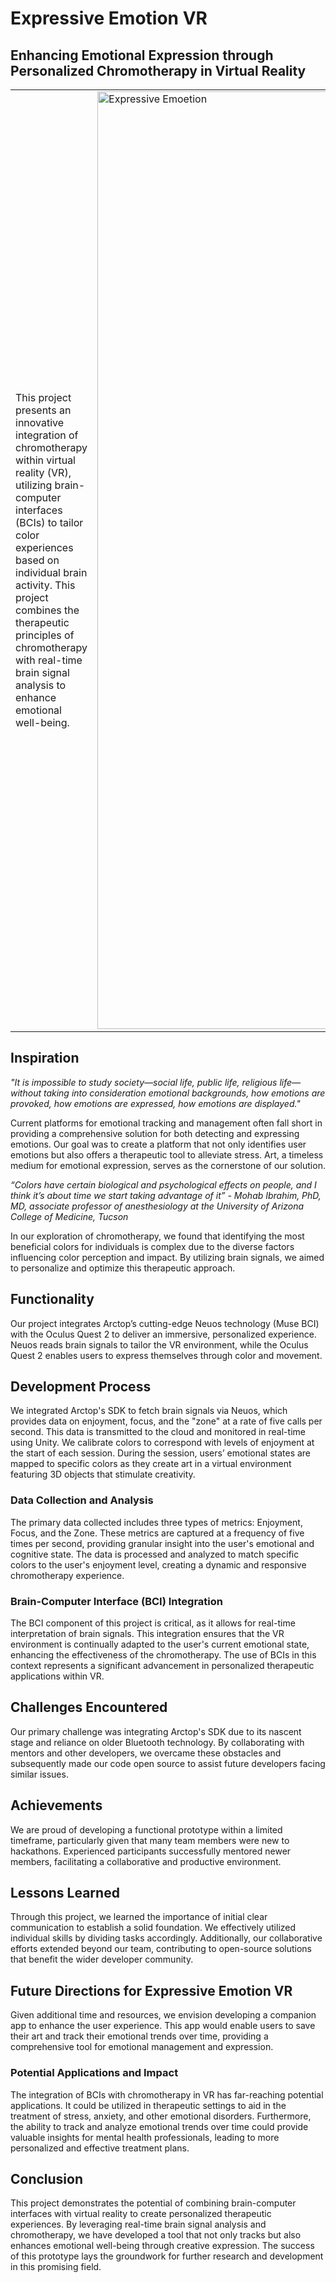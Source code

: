 # Expressive Emotion VR
## Enhancing Emotional Expression through Personalized Chromotherapy in Virtual Reality

<table>
  <tr>
    <td>
      This project presents an innovative integration of chromotherapy within virtual reality (VR), utilizing brain-computer interfaces (BCIs) to tailor color experiences based on individual brain activity. This project combines the therapeutic principles of chromotherapy with real-time brain signal analysis to enhance emotional well-being.
    </td>
     <td>
       <img src="https://github.com/user-attachments/assets/7bd76e40-80cf-4e93-a292-17c7face4c4e" alt="Expressive Emoetion" width="1500px">
    </td>
  </tr>

</table>

## Inspiration

*"It is impossible to study society—social life, public life, religious life—without taking into consideration emotional backgrounds, how emotions are provoked, how emotions are expressed, how emotions are displayed."*

Current platforms for emotional tracking and management often fall short in providing a comprehensive solution for both detecting and expressing emotions. Our goal was to create a platform that not only identifies user emotions but also offers a therapeutic tool to alleviate stress. Art, a timeless medium for emotional expression, serves as the cornerstone of our solution.

*“Colors have certain biological and psychological effects on people, and I think it’s about time we start taking advantage of it” - Mohab Ibrahim, PhD, MD, associate professor of anesthesiology at the University of Arizona College of Medicine, Tucson*

In our exploration of chromotherapy, we found that identifying the most beneficial colors for individuals is complex due to the diverse factors influencing color perception and impact. By utilizing brain signals, we aimed to personalize and optimize this therapeutic approach.

## Functionality

Our project integrates Arctop’s cutting-edge Neuos technology (Muse BCI) with the Oculus Quest 2 to deliver an immersive, personalized experience. Neuos reads brain signals to tailor the VR environment, while the Oculus Quest 2 enables users to express themselves through color and movement.

## Development Process

We integrated Arctop's SDK to fetch brain signals via Neuos, which provides data on enjoyment, focus, and the "zone" at a rate of five calls per second. This data is transmitted to the cloud and monitored in real-time using Unity. We calibrate colors to correspond with levels of enjoyment at the start of each session. During the session, users’ emotional states are mapped to specific colors as they create art in a virtual environment featuring 3D objects that stimulate creativity.

### Data Collection and Analysis

The primary data collected includes three types of metrics: Enjoyment, Focus, and the Zone. These metrics are captured at a frequency of five times per second, providing granular insight into the user's emotional and cognitive state. The data is processed and analyzed to match specific colors to the user's enjoyment level, creating a dynamic and responsive chromotherapy experience.

### Brain-Computer Interface (BCI) Integration

The BCI component of this project is critical, as it allows for real-time interpretation of brain signals. This integration ensures that the VR environment is continually adapted to the user's current emotional state, enhancing the effectiveness of the chromotherapy. The use of BCIs in this context represents a significant advancement in personalized therapeutic applications within VR.

## Challenges Encountered

Our primary challenge was integrating Arctop's SDK due to its nascent stage and reliance on older Bluetooth technology. By collaborating with mentors and other developers, we overcame these obstacles and subsequently made our code open source to assist future developers facing similar issues.

## Achievements

We are proud of developing a functional prototype within a limited timeframe, particularly given that many team members were new to hackathons. Experienced participants successfully mentored newer members, facilitating a collaborative and productive environment.

## Lessons Learned

Through this project, we learned the importance of initial clear communication to establish a solid foundation. We effectively utilized individual skills by dividing tasks accordingly. Additionally, our collaborative efforts extended beyond our team, contributing to open-source solutions that benefit the wider developer community.

## Future Directions for Expressive Emotion VR

Given additional time and resources, we envision developing a companion app to enhance the user experience. This app would enable users to save their art and track their emotional trends over time, providing a comprehensive tool for emotional management and expression.

### Potential Applications and Impact

The integration of BCIs with chromotherapy in VR has far-reaching potential applications. It could be utilized in therapeutic settings to aid in the treatment of stress, anxiety, and other emotional disorders. Furthermore, the ability to track and analyze emotional trends over time could provide valuable insights for mental health professionals, leading to more personalized and effective treatment plans.

## Conclusion

This project demonstrates the potential of combining brain-computer interfaces with virtual reality to create personalized therapeutic experiences. By leveraging real-time brain signal analysis and chromotherapy, we have developed a tool that not only tracks but also enhances emotional well-being through creative expression. The success of this prototype lays the groundwork for further research and development in this promising field.
